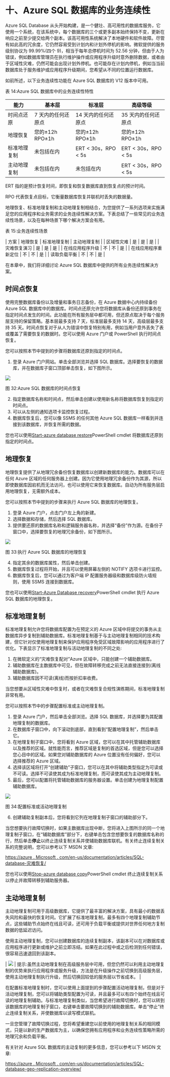# 十、Azure SQL 数据库的业务连续性

Azure SQL Database 从头开始构建，是一个健壮、高可用性的数据库服务，它使用一个系统，在该系统中，每个数据库的三个或更多副本始终保持不变，更新在响应之前至少提交给两个副本。该高可用性系统解决了本地硬件和软件故障。尽管有如此高的冗余度，它仍然容易受到计划内和计划外停机的影响。微软提供的服务级别协议为 99.99%(四个 9)，相当于每年总停机时间为 52.56 分钟，但由于人为错误，例如数据库管理员在执行维护操作或应用程序升级时意外删除数据，或者由于区域性灾难，仍然可能会出现计划外停机。也可能存在计划内停机，例如当当前数据库处于服务维护或应用程序升级期间，您希望从不同的位置运行数据库。

如前所述，以下业务连续性功能在 Azure SQL 数据库的 V12 版本中可用。

表 14:Azure SQL 数据库中的业务连续性特性

| 能力 | 基本层 | 标准层 | 高级等级 |
| --- | --- | --- | --- |
| 时间点还原 | 7 天内的任何还原点 | 14 天内的任何还原点 | 35 天内的任何还原点 |
| 地理恢复 | 您的±12h RPO±1h | 您的±12h RPO±1h | 您的±12h RPO±1h |
| 标准地理复制 | 未包括在内 | ERT < 30s，RPO < 5s | ERT < 30s，RPO < 5s |
| 主动地理复制 | 未包括在内 | 未包括在内 | ERT < 30s，RPO < 5s |

ERT 指的是预计恢复时间，即恢复和恢复数据库直到恢复点的预计时间。

RPO 代表恢复点目标，它衡量数据库恢复并联机时丢失的数据量。

地理恢复、标准地理复制和主动地理复制相结合，为您提供了一系列选项来实施满足您的应用程序和业务需求的业务连续性解决方案。下表总结了一些常见的业务连续性场景，以及在每种场景下哪个解决方案会有用。

表 15:业务连续性场景

| 方案 | 地理恢复 | 标准地理复制 | 主动地理复制 |
| 区域性灾难 | 是 | 是 | 是 |
| 灾难恢复演习 | 是 | 是 | 是 |
| 在线应用程序升级 | 不 | 不 | 是 |
| 在线应用程序重新定位 | 不 | 不 | 是 |
| 读取负载平衡 | 不 | 不 | 是 |

在本章中，我们将详细讨论 Azure SQL 数据库中提供的所有业务连续性解决方案。

## 时间点恢复

使用完整数据库备份以及增量和事务日志备份，在 Azure 数据中心内持续备份 Azure SQL 数据库中的数据库。时间点还原允许您将数据库从备份还原到事务在指定时间点发生的时间。此功能在所有服务层中都可用，但还原点取决于每个服务层支持的保留策略。基本层最多支持 7 天，标准层最多支持 14 天，高级层最多支持 35 天。时间点恢复对于从人为错误中恢复特别有用，例如当用户意外丢失了表或覆盖了需要恢复的数据时。您可以使用 Azure 门户或 PowerShell 执行时间点恢复。

您可以按照本节中提到的步骤将数据库还原到指定的时间点。

1.  登录 Azure 门户网站。单击全部浏览并选择 SQL 数据库。选择要恢复的数据库，并在数据库子窗口顶部单击恢复，如下图所示。

![](img/image038.jpg)

图 32:Azure SQL 数据库的时间点恢复

2.  指定数据库名称和时间点，然后单击创建以使用新名称将数据库恢复到指定的时间点。
3.  可以从左侧的通知选项卡监控恢复过程。
4.  数据库恢复后，您可以像 SSMS 的任何其他 Azure SQL 数据库一样看到并连接到该数据库，并恢复所需的数据。

您也可以使用[Start-azure database restore](https://msdn.microsoft.com/library/dn720218.aspx?f=255&MSPPError=-2147217396)PowerShell cmdlet 将数据库还原到指定的时间点。

## 地理恢复

地理恢复提供了从地理冗余备份恢复数据库以创建新数据库的能力。数据库可以在任何 Azure 区域的任何服务器上创建。因为它使用地理冗余备份作为其源，所以即使数据库因宕机而无法访问，也可以使用它来恢复数据库。自动为所有服务层启用地理恢复，无需额外成本。

您可以按照本节中提到的步骤来执行 Azure SQL 数据库的地理恢复。

1.  登录 Azure 门户，点击门户左上角的新建。
2.  选择数据和存储，然后选择 SQL 数据库。
3.  提供要还原的数据库名称和逻辑服务器名称，并选择“备份”作为源。在备份子窗口中，选择要恢复的地理冗余备份，如下图所示。

![](img/image039.jpg)

图 33:执行 Azure SQL 数据库的地理恢复

4.  指定其余的数据库属性，然后单击创建。
5.  数据库恢复过程将开始，并且可以使用屏幕左侧的 NOTIFY 选项卡进行监控。
6.  数据库恢复后，您可以通过为客户端 IP 配置服务器级和数据库级防火墙规则，使用 SSMS 连接到数据库。

您也可以使用[Start-Azure Database recovery](https://msdn.microsoft.com/library/azure/dn720224.aspx)PowerShell cmdlet 执行 Azure SQL 数据库的地理恢复。

## 标准地理复制

标准地理复制允许您将数据库配置为在预定义的 Azure 区域中将提交的事务从主数据库异步复制到辅助数据库。标准地理复制基于与主动地理复制相同的技术构建，但它针对仅使用地理复制来保护应用程序免受区域故障影响的应用程序进行了优化。下表显示了标准地理复制与活动地理复制的不同之处:

1.  在微软定义的“灾难恢复配对”Azure 区域中，只能创建一个辅助数据库。
2.  辅助数据库在主数据库中可见，但在故障转移完成之前无法直接连接到(离线辅助数据库)。
3.  辅助数据库因不可读(离线)而按折扣率收费。

当您想要从区域性灾难中恢复时，或者在灾难恢复合规性演练期间，标准地理复制非常有用。

您可以按照本节中的步骤配置标准或主动地理复制。

1.  登录 Azure 门户，然后单击全部浏览。选择 SQL 数据库，并选择要为其配置地理复制的数据库。
2.  在数据库子窗口中，向下滚动到底部，直到看到“配置地理复制”，然后单击它。
3.  在地理复制子窗口中，您将看到 Azure 区域，您可以在其中托管辅助数据库以及推荐的区域。就性能而言，推荐区域是复制的首选区域，但是您可以选择您心目中的区域。如果您对辅助数据库的 Azure 位置没有任何偏好，您可以选择推荐的 Azure 区域。
4.  选择该区域将打开“创建辅助”子窗口，您可以在其中将辅助类型指定为可读或不可读。选择不可读使其成为标准地理复制，而可读使其成为主动地理复制。
5.  最后，您可以配置将托管辅助数据库的服务器设置。单击创建为地理复制配置辅助数据库。

![](img/image040.jpg)

图 34:配置标准或活动地理复制

6.  创建辅助复制副本后，您将看到它列在地理复制子窗口的辅助部分下。

当您想要执行故障切换时，如果主数据库出现中断，您将进入上图所示的同一个地理复制子窗口，在“辅助数据库”部分下，右键单击包含您想要恢复的数据库名称的行，然后单击**停止**以终止连续复制关系并使辅助数据库联机。有关终止连续复制关系的完整说明，您可以参考以下 MSDN 文章:

[https://azure . Microsoft . com/en-us/documentation/articles/SQL-database-灾难恢复/](https://azure.microsoft.com/en-us/documentation/articles/sql-database-disaster-recovery/)

您也可以使用[Stop-azure database copy](https://msdn.microsoft.com/library/dn720223)PowerShell cmdlet 终止连续复制关系以停止并故障转移到辅助服务器。

## 主动地理复制

主动地理复制可用于高级数据库，它提供了最丰富的解决方案，具有最小的数据丢失风险和最快的恢复时间。它扩展了标准地理复制，最多有四个地理复制辅助节点，这些辅助节点始终在线且可读，还可用于负载平衡或提供对世界任何地方复制数据的低延迟访问。

使用主动地理复制，您可以创建数据库的连续复制副本，该副本可以在对数据库或应用程序进行更新或维护之前立即冻结。如果在此过程中或之后检测到任何错误，很容易迅速退回到该副本。

| ![](img/tip.png) | 提示:虽然主动地理复制在高级服务层中可用，但您仍然可以利用主动地理复制的优势来执行应用程序或服务升级，方法是在升级操作之前切换到高级服务层，使用主动地理复制执行升级，然后切换回较低的服务层以节省成本。 |

在配置标准地理复制时，您可以使用上面提到的步骤配置活动地理复制，但是对于活动地理复制，您可以将辅助类型配置为可读，并且最多可以有四个始终在线且可读的地理复制辅助。与标准地理复制类似，当您希望进行故障切换时，您可以转到该数据库的地理复制子窗口，右键单击要故障切换到的辅助数据库。单击“停止”终止连续复制关系，并使数据库以读写模式联机。

一旦您管理了故障切换过程，您将希望重建您以前使用的地理复制关系的相同模式，只是以新的生产数据库为主，以确保您拥有应用程序和业务连续性策略所需的地理冗余和负载平衡。

有关针对 Azure SQL 数据库的主动复制的更多信息，您可以参考以下 MSDN 文章:

[https://azure . Microsoft . com/en-us/documentation/articles/SQL-database-geo-replication-overview/](https://azure.microsoft.com/en-us/documentation/articles/sql-database-geo-replication-overview/)